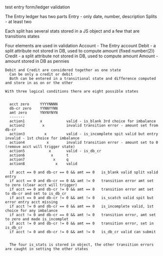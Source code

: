 test entry form/ledger validation

  The Entry ledger has two parts
    Entry - only date, number, description
    Splits - at least two

  Each split has several stats stored in a JS object and a few that are transitions states

  Four elements are used in validation
    Account - The Entry account
    Debit - a split attribute not stored in DB, used to compute amount (fixed number(2))
    Credit - a split attribute not stored in DB, used to compute amount
    Amount - amount stored in DB as pennies

    Debit and Credit are considered together as one state
      Can be only a credit or debit
      Both can be entered in a transitional state and difference computed and store in as on or the other

    With three logical conditions there are eight possible states

   
      acct zero     YYYYNNNN
      db-cr zero    YYNNYYNN
      amt zero      YNYNYNYN
      -------
      action1       x           valid - is_blank 3rd choice for imbalance
      action2        x          invalid transition error - amount set from db-cr
      action3         x         valid - is_incomplete spit valid but entry invalid - 1st choice for imbalance
      action4          x        invalid transition error - amount set to 0 (remove acct will trigger state)
      action5           x       valid - is_db_cr
      action6            x      t
      action7             x     q
      action8              x    valid

      if acct == 0 and db-cr == 0 && amt == 0   is_blank valid split valid entry
      if acct == 0 and db-cr == 0 && amt != 0   transition error amt set to zero (clear acct will trigger)
      if acct == 0 and db-cr != 0 && amt == 0   transition error amt set to db-cr and set to is_db_cr
      if acct == 0 and db-cr != 0 && amt != 0   is_scatch valid spit but error entry acct missing
      if acct != 0 and db-cr == 0 && amt == 0   is_incomplete valid, 1st choice for any imbalance
      if acct != 0 and db-cr == 0 && amt != 0   transition error, amt set to zero and made is_incomplet
      if acct != 0 and db-cr != 0 && amt == 0   transition error, set in is_db_cr
      if acct != 0 and db-cr != 0 && amt != 0   is_db_cr valid can submit


      The four is_stats is stored in object, the other transition errors are caught in setting the other states
      



  